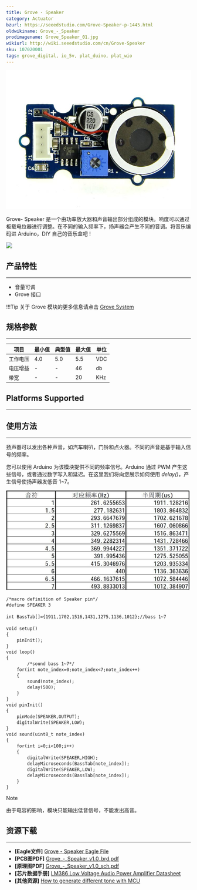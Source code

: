 ```yaml
---
title: Grove - Speaker
category: Actuator
bzurl: https://seeedstudio.com/Grove-Speaker-p-1445.html
oldwikiname: Grove_-_Speaker
prodimagename: Grove_Speaker_01.jpg
wikiurl: http://wiki.seeedstudio.com/cn/Grove-Speaker
sku: 107020001
tags: grove_digital, io_5v, plat_duino, plat_wio
---
```


![](https://raw.githubusercontent.com/SeeedDocument/Grove-Speaker/master/img/Grove_Speaker_01.jpg)

Grove- Speaker 是一个由功率放大器和声音输出部分组成的模块。响度可以通过板载电位器进行调整。在不同的输入频率下，扬声器会产生不同的音调。将音乐编码进 Arduino，DIY 自己的音乐盒吧 !

[![](https://github.com/SeeedDocument/wiki_chinese/raw/master/docs/images/click_to_buy.PNG)](https://item.taobao.com/item.htm?spm=a230r.1.14.20.12a3e2204K97PC&id=45477159219&ns=1&abbucket=1#detail)

## 产品特性
-------

-   音量可调
-   Grove 接口

!!!Tip
    关于 Grove 模块的更多信息请点击 [Grove System](http://wiki.seeedstudio.com/cn/Grove_System/)


## 规格参数
-------------

| 项目            | 最小值 | 典型值 | 最大值 | 单位 |
|-----------------|-----|---------|-----|------|
| 工作电压 | 4.0 | 5.0     | 5.5 | VDC  |
| 电压增益    | -   | -       | 46  | db   |
| 带宽      | -   | -       | 20  | KHz  |

## Platforms Supported
-------------------

## 使用方法
-----

扬声器可以发出各种声音，如汽车喇叭，门铃和点火器。不同的声音是基于输入信号的频率。

您可以使用 Arduino 为该模块提供不同的频率信号。Arduino 通过 PWM 产生这些信号，或者通过数字写入和延迟。在这里我们将向您展示如何使用 *delay()*，产生信号使扬声器发低音 1~7。

![](https://raw.githubusercontent.com/SeeedDocument/Grove-Speaker/master/img/Tone.jpg)

```
/*macro definition of Speaker pin*/
#define SPEAKER 3

int BassTab[]={1911,1702,1516,1431,1275,1136,1012};//bass 1~7

void setup()
{
    pinInit();
}
void loop()
{
        /*sound bass 1~7*/
    for(int note_index=0;note_index<7;note_index++)
    {
        sound(note_index);
        delay(500);
    }
}
void pinInit()
{
    pinMode(SPEAKER,OUTPUT);
    digitalWrite(SPEAKER,LOW);
}
void sound(uint8_t note_index)
{
    for(int i=0;i<100;i++)
    {
        digitalWrite(SPEAKER,HIGH);
        delayMicroseconds(BassTab[note_index]);
        digitalWrite(SPEAKER,LOW);
        delayMicroseconds(BassTab[note_index]);
    }
}
```
<div class="admonition note">
<p class="admonition-title">Note</p>
由于电容的影响，模块只能输出低音信号，不能发出高音。
</div>

## 资源下载
--------

-   **[Eagle文件]** [Grove - Speaker Eagle File](https://raw.githubusercontent.com/SeeedDocument/Grove-Speaker/master/res/Grove-Speaker_Eagle_File.zip)
-   **[PCB图PDF]** [Grove\_-\_Speaker\_v1.0\_brd.pdf](https://raw.githubusercontent.com/SeeedDocument/Grove-Speaker/master/res/Grove-Speaker_v1.0_brd.pdf)
-   **[原理图PDF]** [Grove\_-\_Speaker\_v1.0\_sch.pdf](https://raw.githubusercontent.com/SeeedDocument/Grove-Speaker/master/res/Grove-Speaker_v1.0_sch.pdf)
-   **[芯片数据手册]** [LM386 Low Voltage Audio Power Amplifier Datasheet](https://raw.githubusercontent.com/SeeedDocument/Grove-Speaker/master/res/LM386_Low_Voltage_Audio_Power_Amplifier_Datasheet.pdf)
-   **[其他资源]** [How to generate different tone with MCU](https://raw.githubusercontent.com/SeeedDocument/Grove-Speaker/master/res/Tone.pdf)


<!-- This Markdown file was created from http://www.seeedstudio.com/wiki/Grove_-_Speaker -->
